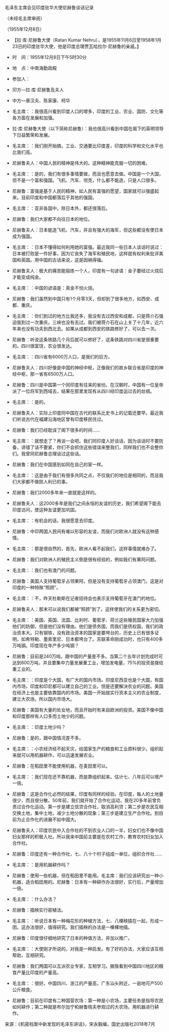 毛泽东主席会见印度驻华大使尼赫鲁谈话记录

（未经毛主席审阅）

（1955年12月8日）



- 【拉·库·尼赫鲁大使（Ratan Kumar Nehru），是1955年11月6日至1958年1月23日的印度驻华大使，他是印度总理贾瓦哈拉尔·尼赫鲁的亲戚。】

- 时　间：1955年12月8日下午5时30分
- 地　点：中南海勤政殿
- 参加人：
- 印方—拉·库·尼赫鲁及夫人
- 中方—章汉夫、陈家康、柯华


- 毛主席：：我很高兴看到印度人口的增多，印度的工业、农业、国防、文化等各方面在发展和加强。
- 拉·库·尼赫鲁大使（以下简称尼赫鲁）：我也很高兴看到中国在阁下的英明领导下日益繁荣和发展。
- 毛主席：：我们刚开始搞，工业、交通要比印度差，印度的科学和文化水平也比我们高。
- 尼赫鲁夫人：中国人民的精神是伟大的。这种精神能克服一切的困难。
- 毛主席：：是的，我们有很多事情要做，而且也愿意去做。中国是一个大国，但不是一个富和强国。飞机、汽车、坦克，什么都不能造，只是人口很多。
- 尼赫鲁：富强是基于人民的精神，如人民有富强的愿望，国家就可以强盛起来。目前印度和中国都落后于其他的强国。
- 毛主席：：亚非各国中，除日本外，都还很落后。
- 尼赫鲁：我们大家都不向往日本的地位。
- 尼赫鲁夫人：日本能造飞机、汽车，并且有强大的海军，但这些都没有使日本成为强国。
- 毛主席：：日本不懂得如何利用她的富强。最近我同一些日本人谈话时说过：日本被打败是一件好事，因为它丧失了海军和殖民地，这样就有权利来批评美国和英国。用中国的古话来说，这是因祸得福。
- 尼赫鲁夫人：极大的痛苦能锻炼一个人，印度有一句谚语：金子要经过火烧后才能变成纯金。
- 毛主席：：中国的谚语是：真金不怕火烧。
- 尼赫鲁：我们虽然到中国只有1个月零3天，但却到了很多地方，如西安、成都、重庆。
- 毛主席：：你们到过的地方比我还多，我没有去过西安和成都，只是蒋介石强迫我到过一次重庆。三峡也没有去过。我们被蒋介石在山上关了十几年，近六年来也没有功夫到西北去。如果从成都到西安的铁路修好了，可以去一次。
- 尼赫鲁：听说这条铁路几个月后就可以修好了，这条铁路对四川省是很重要的。四川很富饶，农业很发达。
- 毛主席：：四川省有6000万人口，是我们的后方。
- 尼赫鲁夫人：四川好像是中国的神经中枢，正像我们的故乡联合省是印度的神经中枢，那一省有6500万人口。
- 尼赫鲁：四川是中国第一个同印度有往来的省份。在汉朝时，中国有一位皇帝派了一位将军到西域去，结果在那里发现有从四川经印度运过去的丝绸。
- 毛主席：：是的。
- 尼赫鲁夫人：实际上印度同中国在古代的联系比史书上的记载还要早。最近我们听说古代在福建沿海地区曾有印度移民住过。
- 尼赫鲁：我们已经耽误了阁下很多的时间……
- 毛主席：：就想走了？再谈一会吧。我们同印度人好谈话，因为谈话时不要防备，讲错了话不要紧，你们不会抓住这些错误来整我们，同样我们也不会整你们。我曾同尼赫鲁总理谈过这些话。
- 尼赫鲁：我们在中国感到如同在自己的家一样。
- 毛主席：：这是由于我们有很多共同之点，不仅我们的地位是相同的，而且我们大家都不做损人利已的事。
- 尼赫鲁：我们2000多年来一直就是这样的。
- 尼赫鲁夫人：这2000多年是我们之间永恒的友谊的历史，我们希望阁下能去印度访问，使这种友谊更加巩固。
- 毛主席：：有机会的话，我很愿意去印度。
- 尼赫鲁：中印两国人民间有难以形容的友谊，而我们对欧洲人就没有这种感情。
- 毛主席：：那是很自然的，首先，欧洲人看不起我们，这样事情就难办了。
- 尼赫鲁：我们对欧洲人的殖民主义倒是很有经验的，例如我们有果阿问题。
- 毛主席：：我们也有澳门的问题。
- 尼赫鲁：美国人支持葡萄牙占领果阿，但是没有支持葡萄牙占领澳门，这是对印度的一种特殊“照顾”。
- 毛主席：：不，昨天杜勒斯在记者招待会也表示支持葡萄牙在澳门的地位。
- 尼赫鲁夫人：那末可以说我们都被“照顾”到了。这样使我们的关系更为密切。
- 毛主席：：美国、英国、法国、比利时、葡萄牙、荷兰这些殖民国家大力加强他们的防御，但是他们没有理由。他们是债务国，而我们是债权国，我们的政治资本大。只有钢铁，没有政治资本的国家是要垮台的，历史上已有很多证明，如希特勒、墨索里尼、日本都垮台了。苏联革命刚成功时，也只有400多万吨钢。印度现在年产多少吨钢？
- 尼赫鲁：目前是240万吨，跟中国的产量差不多。当第二个五年计划完成时可达到600万吨，并且要集中力量发展重工业，增加发电量，75%的投资是拨给重工业的。
- 毛主席：：印度是个大国，有广大的国内市场。印度尼西亚也是个大国，有国内市场，印度和印尼都可以建立自己的工业。但是还要解决农业的问题。美国在经济上也是主要依靠国内的市场。美国一开始就实行资本主义的农业制度，建立大农场，所以国内市场大。
- 尼赫鲁：美国有大量的处女地，而且开始时有来自欧洲的投资。美国不像中国和印度那样有人口多而土地少的问题。
- 毛主席：：印度土地少吗？
- 尼赫鲁：是的，跟中国情况差不多。
- 毛主席：：小农经济经不起天灾，给国家生产的粮食和工业原料很少。组织起来就可以用机器耕作，可以迅速发展农业。
- 尼赫鲁：在稻田里不能使用机器，在麦田里可以。
- 毛主席：：我们现在还不靠机器，而是靠组织起来。估计七、八年后可以增产一倍。
- 尼赫鲁：这是合作化必然的结果，印度有同样的经验。在印度，每人的土地量很少，而且很分散。50年前，我们就开始了合作化运动，我在20多年前曾负责过合作化运动。第一步是建立信贷合作社，取消高利贷；第二步是农民互相交换土地，集中土地，减少土地分散的现象；第三步是建立生产合作社。到目前为止合作化的进展不如中国大。
- 尼赫鲁夫人：印度农民中入合作社的不到农业人口的一半，妇女们也不像中国妇女那样的积极入社。所以我来中国前主要是在农村工作，教育农村妇女加入合作社。
- 尼赫鲁：印度还有一种合作社，七、八十个村子组成一单位，组织合作社……
- 毛主席：：是用机器耕作吗？
- 尼赫鲁：使用一些机器，但在稻田里不能用。毛主席：我们应该研究出一种小机器，适合稻田用的。尼赫鲁：日本有一种耕作办法很好，实行后，产量增加一倍。
- 毛主席：：什么办法？
- 尼赫鲁：插秧实行密植法。
- 毛主席：：听说日本有一种梅花形的种植方法，七、八棵秧插在一起，形成一团。这办法很好，值得研究。我们插秧的办法是一棵棵地插。
- 尼赫鲁：印度很仔细地研究了日本的种值方法，并加以推广。
- 毛主席：：大使刚才所说的，对我是一种启发。有了好的办法，大家应该互相帮助，互相研究。
- 尼赫鲁：我们两国可以互派农业专家，互相学习。据我看到中国四川地区的粮食产量比印度的产量高。
- 毛主席：：很好。中国四川、浙江的产量高，广东汕头附近，一亩地可产500公斤粮食。
- 尼赫鲁：目前在印度有二种国营农场：第一种是小农场，主要任务是指导农民如何耕作；第二种就是布尔加宁和赫鲁晓夫参观过的大农场，用机器进行耕作。


来源：《机密档案中新发现的毛泽东讲话》，宋永毅编，国史出版社2018年7月

